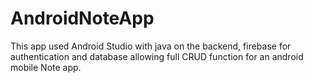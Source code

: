 # AndroidNoteApp
This app used Android Studio with java on the backend, firebase for authentication and database allowing full CRUD function for an android mobile Note app.
